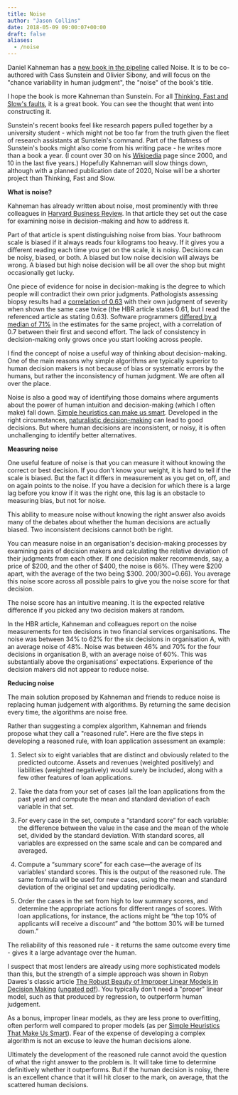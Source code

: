 ```yaml
---
title: Noise
author: "Jason Collins"
date: 2018-05-09 09:00:07+00:00
draft: false
aliases:
  - /noise
---
```


Daniel Kahneman has a [new book in the pipeline](https://www.thebookseller.com/news/william-collins-scoops-kahnemans-book-7-figure-pre-empt-752276) called Noise. It is to be co-authored with Cass Sunstein and Olivier Sibony, and will focus on the "chance variability in human judgment", the "noise" of the book's title.

I hope the book is more Kahneman than Sunstein. For all [Thinking, Fast and Slow's faults](https://www.jasoncollins.blog/re-reading-kahnemans-thinking-fast-and-slow/), it is a great book. You can see the thought that went into constructing it.

Sunstein's recent books feel like research papers pulled together by a university student - which might not be too far from the truth given the fleet of research assistants at Sunstein's command. Part of the flatness of Sunstein's books might also come from his writing pace - he writes more than a book a year. (I count over 30 on his [Wikipedia](https://en.m.wikipedia.org/wiki/Cass_Sunstein) page since 2000, and 10 in the last five years.) Hopefully Kahneman will slow things down, although with a planned publication date of 2020, Noise will be a shorter project than Thinking, Fast and Slow.

**What is noise?**

Kahneman has already written about noise, most prominently with three colleagues in [Harvard Business Review](https://hbr.org/2016/10/noise). In that article they set out the case for examining noise in decision-making and how to address it.

Part of that article is spent distinguishing noise from bias. Your bathroom scale is biased if it always reads four kilograms too heavy. If it gives you a different reading each time you get on the scale, it is noisy. Decisions can be noisy, biased, or both. A biased but low noise decision will always be wrong. A biased but high noise decision will be all over the shop but might occasionally get lucky.

One piece of evidence for noise in decision-making is the degree to which people will contradict their own prior judgments. Pathologists assessing biopsy results had a [correlation of 0.63](https://doi.org/10.1037/h0037164) with their own judgment of severity when shown the same case twice (the HBR article states 0.61, but I read the referenced article as stating 0.63). Software programmers [differed by a median of 71%](https://doi.org/10.1016/j.jss.2007.03.001) in the estimates for the same project, with a correlation of 0.7 between their first and second effort. The lack of consistency in decision-making only grows once you start looking across people.

I find the concept of noise a useful way of thinking about decision-making. One of the main reasons why simple algorithms are typically superior to human decision makers is not because of bias or systematic errors by the humans, but rather the inconsistency of human judgment. We are often all over the place.

Noise is also a good way of identifying those domains where arguments about the power of human intuition and decision-making (which I often make) fall down. [Simple heuristics can make us smart](https://www.jasoncollins.blog/simple-heuristics-that-make-us-smart/). Developed in the right circumstances, [naturalistic decision-making](https://doi.org/10.1037/a0016755) can lead to good decisions. But where human decisions are inconsistent, or noisy, it is often unchallenging to identify better alternatives.

**Measuring noise**

One useful feature of noise is that you can measure it without knowing the correct or best decision. If you don't know your weight, it is hard to tell if the scale is biased. But the fact it differs in measurement as you get on, off, and on again points to the noise. If you have a decision for which there is a large lag before you know if it was the right one, this lag is an obstacle to measuring bias, but not for noise.

This ability to measure noise without knowing the right answer also avoids many of the debates about whether the human decisions are actually biased. Two inconsistent decisions cannot both be right.

You can measure noise in an organisation's decision-making processes by examining pairs of decision makers and calculating the relative deviation of their judgments from each other. If one decision maker recommends, say, a price of $200, and the other of $400, the noise is 66%. (They were $200 apart, with the average of the two being $300. 200/300=0.66). You average this noise score across all possible pairs to give you the noise score for that decision.

The noise score has an intuitive meaning. It is the expected relative difference if you picked any two decision makers at random.

In the HBR article, Kahneman and colleagues report on the noise measurements for ten decisions in two financial services organisations. The noise was between 34% to 62% for the six decisions in organisation A, with an average noise of 48%. Noise was between 46% and 70% for the four decisions in organisation B, with an average noise of 60%. This was substantially above the organisations' expectations. Experience of the decision makers did not appear to reduce noise.

**Reducing noise**

The main solution proposed by Kahneman and friends to reduce noise is replacing human judgement with algorithms. By returning the same decision every time, the algorithms are noise free.

Rather than suggesting a complex algorithm, Kahneman and friends propose what they call a "reasoned rule". Here are the five steps in developing a reasoned rule, with loan application assessment an example:
	
  1. Select six to eight variables that are distinct and obviously related to the predicted outcome. Assets and revenues (weighted positively) and liabilities (weighted negatively) would surely be included, along with a few other features of loan applications.

  2. Take the data from your set of cases (all the loan applications from the past year) and compute the mean and standard deviation of each variable in that set.

  3. For every case in the set, compute a “standard score” for each variable: the difference between the value in the case and the mean of the whole set, divided by the standard deviation. With standard scores, all variables are expressed on the same scale and can be compared and averaged.
	
  4. Compute a “summary score” for each case―the average of its variables’ standard scores. This is the output of the reasoned rule. The same formula will be used for new cases, using the mean and standard deviation of the original set and updating periodically.

  5. Order the cases in the set from high to low summary scores, and determine the appropriate actions for different ranges of scores. With loan applications, for instance, the actions might be “the top 10% of applicants will receive a discount” and “the bottom 30% will be turned down.”

The reliability of this reasoned rule - it returns the same outcome every time - gives it a large advantage over the human.

I suspect that most lenders are already using more sophisticated models than this, but the strength of a simple approach was shown in Robyn Dawes's classic article [The Robust Beauty of Improper Linear Models in Decision Making](http://psycnet.apa.org/doi/10.1037/0003-066X.34.7.571) ([ungated pdf](http://www.niaoren.info/pdf/Beauty/9.pdf)). You typically don't need a "proper" linear model, such as that produced by regression, to outperform human judgement.

As a bonus, improper linear models, as they are less prone to overfitting, often perform well compared to proper models (as per [Simple Heuristics That Make Us Smart](https://www.jasoncollins.blog/simple-heuristics-that-make-us-smart/)). Fear of the expense of developing a complex algorithm is not an excuse to leave the human decisions alone.

Ultimately the development of the reasoned rule cannot avoid the question of what the right answer to the problem is. It will take time to determine definitively whether it outperforms. But if the human decision is noisy, there is an excellent chance that it will hit closer to the mark, on average, that the scattered human decisions.
